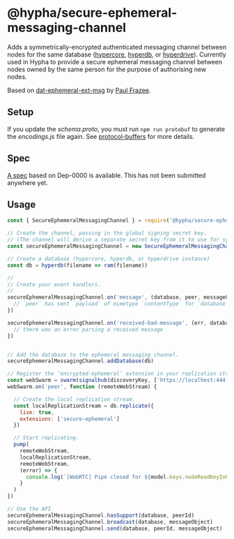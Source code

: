 # @hypha/secure-ephemeral-messaging-channel

Adds a symmetrically-encrypted authenticated messaging channel between nodes for the same database ([hypercore](https://github.com/mafintosh/hypercore), [hyperdb](https://github.com/mafintosh/hyperdb), or [hyperdrive](https://github.com/mafintosh/hyperdrive)). Currently used in Hypha to provide a secure ephemeral messaging channel between nodes owned by the same person for the purpose of authorising new nodes.

Based on [dat-ephemeral-ext-msg](https://github.com/beakerbrowser/dat-ephemeral-ext-msg) by [Paul Frazee](https://pfrazee.hashbase.io/).

## Setup

If you update the _schema.proto_, you must run `npm run protobuf` to generate the _encodings.js_ file again. See [protocol-buffers](https://github.com/mafintosh/protocol-buffers) for more details.

## Spec

[A spec](spec.md) based on Dep-0000 is available. This has not been submitted anywhere yet.

## Usage

```js
const { SecureEphemeralMessagingChannel } = require('@hypha/secure-ephemeral-messaging-channel')

// Create the channel, passing in the global signing secret key.
// (The channel will derive a separate secret key from it to use for symetric encryption.)
const secureEphemeralMessagingChannel = new SecureEphemeralMessagingChannel(secretKey)

// Create a database (hypercore, hyperdb, or hyperdrive instance)
const db = hyperdb(filename => ram(filename))

//
// Create your event handlers.
//
secureEphemeralMessagingChannel.on('message', (database, peer, messageObject) => {
  // `peer` has sent `payload` of mimetype `contentType` for `database`
})

secureEphemeralMessagingChannel.on('received-bad-message', (err, database, peer) => {
  // there was an error parsing a received message
})


// Add the database to the ephemeral messaging channel.
secureEphemeralMessagingChannel.addDatabase(db)

// Register the ‘encrypted-ephemeral’ extension in your replication streams.
const webSwarm = swarm(signalhub(discoveryKey, ['https://localhost:444']))
webSwarm.on('peer', function (remoteWebStream) {

  // Create the local replication stream.
  const localReplicationStream = db.replicate({
    live: true,
    extensions: ['secure-ephemeral']
  })

  // Start replicating.
  pump(
    remoteWebStream,
    localReplicationStream,
    remoteWebStream,
    (error) => {
      console.log(`[WebRTC] Pipe closed for ${model.keys.nodeReadKeyInHex}`, error && error.message)
    }
  )
})

// Use the API
secureEphemeralMessagingChannel.hasSupport(database, peerId)
secureEphemeralMessagingChannel.broadcast(database, messageObject)
secureEphemeralMessagingChannel.send(database, peerId, messageObject)
```
